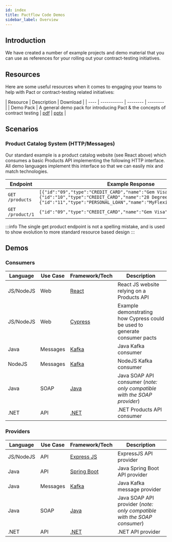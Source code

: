 ```yaml
---
id: index
title: Pactflow Code Demos
sidebar_label: Overview
---
```


## Introduction

We have created a number of example projects and demo material that you can use as references for your rolling out your contract-testing initiatives.

## Resources

Here are some useful resources when it comes to engaging your teams to help with Pact or contract-testing related initiatives:

| Resource | Description | Download |
| ---- | ----------- | -------- | -------- |
| Demo Pack | A general demo pack for introducing Pact & the concepts of contract testing | <a href="/resources/pactflow-demo-pack_2020.pdf" target="_blank">pdf</a> \| <a href="/resources/pactflow-demo-pack_2020.pptx" target="_blank">pptx</a> |


## Scenarios

### Product Catalog System (HTTP/Messages)

Our standard example is a product catalog website (see React above) which consumes a basic Products API implementing the following HTTP interface. All demo languages implement this interface so that we can easily mix and match technologies.

| Endpoint | Example Response |
| -------- | ---------------- |
| `GET /products` | `[{"id":"09","type":"CREDIT_CARD","name":"Gem Visa","version":"v1"},{"id":"10","type":"CREDIT_CARD","name":"28 Degrees","version":"v1"},{"id":"11","type":"PERSONAL_LOAN","name":"MyFlexiPay","version":"v2"}]`
| `GET /product/1` | `{"id":"09","type":"CREDIT_CARD","name":"Gem Visa","version":"v1"}`

:::info
The single get product endpoint is not a spelling mistake, and is used to show evolution to more standard resource based design
:::

## Demos

### Consumers

| Language | Use Case | Framework/Tech | Description |
| --------- | ------- | ----------- | -------------- |
| JS/NodeJS | Web | [React](js/consumer/readme) | React JS website relying on a Products API |
| JS/NodeJS | Web | [Cypress](cypress/readme) | Example demonstrating how Cypress could be used to generate consumer pacts |
| Java | Messages | [Kafka](kafka/java/consumer) | Java Kafka consumer |
| NodeJS | Messages | [Kafka](kafka/js/consumer) | NodeJS Kafka consumer |
| Java | SOAP | [Java](soap/java/consumer) | Java SOAP API consumer (_note: only compatible with the SOAP provider_) |
| .NET | API | [.NET](dotnet/consumer/readme) | .NET Products API consumer |

### Providers

| Language | Use Case | Framework/Tech | Description |
| --------- | ------- | ----------- | -------------- |
| JS/NodeJS | API | [Express JS](js/provider/readme) | ExpressJS API provider |
| Java | API | [Spring Boot](java/provider-springboot/readme) | Java Spring Boot API provider |
| Java | Messages | [Kafka](kafka/java/provider) | Java Kafka message provider |
| Java | SOAP | [Java](soap/java/provider)  | Java SOAP API provider (_note: only compatible with the SOAP consumer_) |
| .NET | API | [.NET](dotnet/provider/readme) | .NET API provider |